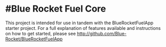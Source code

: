 #Blue Rocket Fuel Core
========================
This project is intended for use in tandem with the BlueRocketFuelApp starter project. For a full explanation of features available and instructions on how to get started, please see http://github.com/Blue-Rocket/BlueRocketFuelApp
